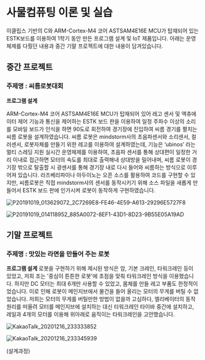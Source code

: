 # 사물컴퓨팅 이론 및 실습

이클립스 기반의 C와 ARM-Cortex-M4 코어 ASTSAM4E16E MCU가 탑재되어 있는 ESTK보드를 이용하여 1학기 동안 만든 프로그램 설계 및 IoT 제품입니다.
아래는 운영체제를 다뤘던 내용과 중간 기말 프로젝트에 대한 내용이 담겨있습니다.

## 중간 프로젝트
### **주제명**  : 씨름로봇대회

**프로그램 설계**

ARM-Cortex-M4 코어 ASTSAM4E16E MCU가 탑재되어 있어 레고 센서 및 액츄에이터 제어 기능과 통신을 제어하는 ESTK 보드 판을 이용하여 일정 주파수 이상의 소리를 모바일 보드가 인식을 하면 90도로 회전하여 경기장에 진입하여 씨름 경기를 펼치는 씨름 로봇을 설계하였습니다.
씨름 로봇은 mindstorm사의 초음파센서와 소리센서, 컬러센서, 로봇자체를 만들기 위한 레고를 이용하여 설계하였는데, 기능은 ‘ubinos’ 라는 멀티 스레딩 지원 실시간 운영체제를 이용하여, 초음파 센서를 통해 상대편이 일정한 거리 이내로 접근하면 모터의 속도를 최대로 출력해내 상대방을 밀어내며, 씨름 로봇이 경기장 밖으로 탈출할 시 광센서를 통해 경기장 내로 다시 들어와 씨름하는 방식으로 이루어져 있습니다. 
 라즈베리파이나 아두이노는 오픈 소스를 활용하여 코드를 구현할 수 있지만, 씨름로봇은 직접 mindstorm사의 센서를 동작시키기 위해 소스 파일을 새롭게 만들어서 ESTK 보드 판에 인가시켜 로봇이 동작하게 구현하였습니다.
 
![P20191019_013629072_2C7269E8-FE46-4E59-A613-29296E5727F8](https://user-images.githubusercontent.com/45071833/102361391-845b1b00-3ff6-11eb-97e4-d5310e87d33d.jpg)

![P20191019_014118952_885A0072-8EF1-43D1-8D23-9B55E05A19AD](https://user-images.githubusercontent.com/45071833/102361397-86bd7500-3ff6-11eb-848f-d12066b18b63.jpg)

## 기말 프로젝트

### **주제명** : 맛있는 라면을 만들어 주는 로봇

**프로그램 설계** 
로봇을 구현하기 위해 제시된 방식은 암, 기본 크레인, 타워크레인 등이 있었고, 저희 조는 '중심이 튼튼한 로봇'에 초점을 맞춰 타워크레인 방식을 이용했습니다. 하지만 DC 모터는 최대 6개만 사용할 수 있었고, 몸체를 만들 레고 부품도 한정적이었습니다. 이로 인해 로봇이 메인지브에서 물건을 들어 올리는 모터의 무게를 버틸 수 없었습니다. 저희는 모터의 무게를 버틸만한 방법이 없을까 고심하다, 엘리베이터의 동작 원리를 떠올려 모터를 메인지브에 설치하는 대신 타워크레인 타이바 중간에 설치하고, 레일과 4개의 모터를 이용해 위아래로 움직이는 타워크레인을 고안했습니다. 

![KakaoTalk_20201216_233333852](https://user-images.githubusercontent.com/45071833/102362022-40b4e100-3ff7-11eb-995f-643acd29be61.jpg)

![KakaoTalk_20201216_233345939](https://user-images.githubusercontent.com/45071833/102362062-4a3e4900-3ff7-11eb-9058-377a49036bfc.jpg)

(설계과정)
